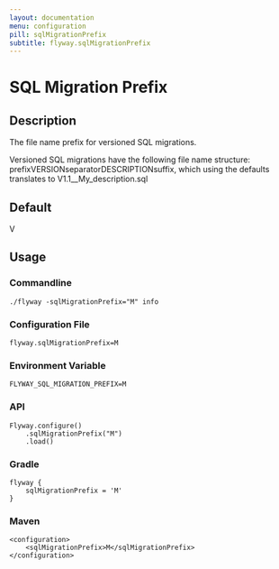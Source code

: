```yaml
---
layout: documentation
menu: configuration
pill: sqlMigrationPrefix
subtitle: flyway.sqlMigrationPrefix
---
```


# SQL Migration Prefix

## Description
The file name prefix for versioned SQL migrations.

Versioned SQL migrations have the following file name structure: prefixVERSIONseparatorDESCRIPTIONsuffix, which using the defaults translates to V1.1__My_description.sql

## Default
V

## Usage

### Commandline
```
./flyway -sqlMigrationPrefix="M" info
```

### Configuration File
```
flyway.sqlMigrationPrefix=M
```

### Environment Variable
```
FLYWAY_SQL_MIGRATION_PREFIX=M
```

### API
```
Flyway.configure()
    .sqlMigrationPrefix("M")
    .load()
```

### Gradle
```
flyway {
    sqlMigrationPrefix = 'M'
}
```

### Maven
```
<configuration>
    <sqlMigrationPrefix>M</sqlMigrationPrefix>
</configuration>
```